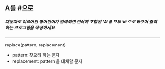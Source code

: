 ## A를 #으로

##### 대문자로 이루어진 영어단어가 입력되면 단어에 포함된 ‘A'를 모두 ’#‘으로 바꾸어 출력하는 프로그램을 작성하세요.

---

replace(pattern, replacement)

- pattern: 찾으려 하는 문자
- replacement: pattern 을 대체할 문자
